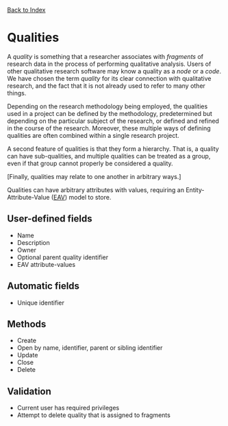 [Back to Index](index.md)

# Qualities

A _quality_ is something that a researcher associates with _fragments_ of research data in the process of performing qualitative analysis. Users of other qualitative research software may know a quality as a _node_ or a _code_. We have chosen the term _quality_ for its clear connection with qualitative research, and the fact that it is not already used to refer to many other things.

Depending on the research methodology being employed, the qualities used in a project can be defined by the methodology, predetermined but depending on the particular subject of the research, or defined and refined in the course of the research. Moreover, these multiple ways of defining qualities are often combined within a single research project.

A second feature of qualities is that they form a hierarchy. That is, a quality can have sub-qualities, and multiple qualities can be treated as a group, even if that group cannot properly be considered a quality.

[Finally, qualities may relate to one another in arbitrary ways.]

Qualities can have arbitrary attributes with values, requiring an Entity-Attribute-Value ([EAV](https://en.wikipedia.org/wiki/Entity–attribute–value_model)) model to store.

## User-defined fields

- Name
- Description
- Owner
- Optional parent quality identifier
- EAV attribute-values

## Automatic fields

- Unique identifier

## Methods

- Create
- Open by name, identifier, parent or sibling identifier
- Update
- Close
- Delete

## Validation

- Current user has required privileges
- Attempt to delete quality that is assigned to fragments

